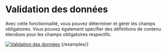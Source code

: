 # Validation des données

Avec cette fonctionnalité, vous pouvez déterminer et gérer les champs obligatoires. Vous pouvez également spécifier des définitions de contenu étendues pour les champs obligatoires respectifs.

[![Validation des données](../../../assets/images/en/system-administration/administration/predefined-content/data-validation/1-dv.png)](../../../assets/images/en/system-administration/administration/predefined-content/data-validation/1-dv.png) {/examples/}
